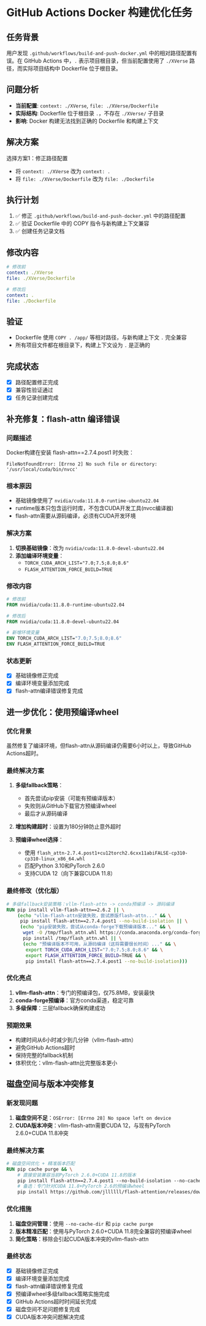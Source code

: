 # GitHub Actions Docker 构建优化任务

## 任务背景
用户发现 `.github/workflows/build-and-push-docker.yml` 中的相对路径配置有误。在 GitHub Actions 中，`.` 表示项目根目录，但当前配置使用了 `./XVerse` 路径，而实际项目结构中 Dockerfile 位于根目录。

## 问题分析
- **当前配置**: `context: ./XVerse`, `file: ./XVerse/Dockerfile`
- **实际结构**: Dockerfile 位于根目录 `.`，不存在 `./XVerse/` 子目录
- **影响**: Docker 构建无法找到正确的 Dockerfile 和构建上下文

## 解决方案
选择方案1：修正路径配置
- 将 `context: ./XVerse` 改为 `context: .`
- 将 `file: ./XVerse/Dockerfile` 改为 `file: ./Dockerfile`

## 执行计划
1. ✅ 修正 `.github/workflows/build-and-push-docker.yml` 中的路径配置
2. ✅ 验证 Dockerfile 中的 COPY 指令与新构建上下文兼容
3. ✅ 创建任务记录文档

## 修改内容
```yaml
# 修改前
context: ./XVerse
file: ./XVerse/Dockerfile

# 修改后  
context: .
file: ./Dockerfile
```

## 验证
- Dockerfile 使用 `COPY . /app/` 等相对路径，与新构建上下文 `.` 完全兼容
- 所有项目文件都在根目录下，构建上下文设为 `.` 是正确的

## 完成状态
- [x] 路径配置修正完成
- [x] 兼容性验证通过
- [x] 任务记录创建完成

## 补充修复：flash-attn 编译错误

### 问题描述
Docker构建在安装 flash-attn==2.7.4.post1 时失败：
```
FileNotFoundError: [Errno 2] No such file or directory: '/usr/local/cuda/bin/nvcc'
```

### 根本原因
- 基础镜像使用了 `nvidia/cuda:11.8.0-runtime-ubuntu22.04`
- runtime版本只包含运行时库，不包含CUDA开发工具(nvcc编译器)
- flash-attn需要从源码编译，必须有CUDA开发环境

### 解决方案
1. **切换基础镜像**：改为 `nvidia/cuda:11.8.0-devel-ubuntu22.04`
2. **添加编译环境变量**：
   - `TORCH_CUDA_ARCH_LIST="7.0;7.5;8.0;8.6"`
   - `FLASH_ATTENTION_FORCE_BUILD=TRUE`

### 修改内容
```dockerfile
# 修改前
FROM nvidia/cuda:11.8.0-runtime-ubuntu22.04

# 修改后
FROM nvidia/cuda:11.8.0-devel-ubuntu22.04

# 新增环境变量
ENV TORCH_CUDA_ARCH_LIST="7.0;7.5;8.0;8.6"
ENV FLASH_ATTENTION_FORCE_BUILD=TRUE
```

### 状态更新
- [x] 基础镜像修正完成
- [x] 编译环境变量添加完成
- [x] flash-attn编译错误修复完成

## 进一步优化：使用预编译wheel

### 优化背景
虽然修复了编译环境，但flash-attn从源码编译仍需要6小时以上，导致GitHub Actions超时。

### 最终解决方案
1. **多级fallback策略**：
   - 首先尝试pip安装（可能有预编译版本）
   - 失败则从GitHub下载官方预编译wheel
   - 最后才从源码编译
   
2. **增加构建超时**：设置为180分钟防止意外超时

3. **预编译wheel选择**：
   - 使用 `flash_attn-2.7.4.post1+cu12torch2.6cxx11abiFALSE-cp310-cp310-linux_x86_64.whl`
   - 匹配Python 3.10和PyTorch 2.6.0
   - 支持CUDA 12（向下兼容CUDA 11.8）

### 最终修改（优化版）
```dockerfile
# 多级fallback安装策略：vllm-flash-attn -> conda预编译 -> 源码编译
RUN pip install vllm-flash-attn==2.6.2 || \
    (echo "vllm-flash-attn安装失败，尝试原版flash-attn..." && \
     pip install flash-attn==2.7.4.post1 --no-build-isolation || \
     (echo "pip安装失败，尝试从conda-forge下载预编译版本..." && \
      wget -O /tmp/flash_attn.whl https://conda.anaconda.org/conda-forge/linux-64/flash-attn-2.7.4-py310hf0971bd_1.conda && \
      pip install /tmp/flash_attn.whl || \
      (echo "预编译版本不可用，从源码编译（这将需要很长时间）..." && \
       export TORCH_CUDA_ARCH_LIST="7.0;7.5;8.0;8.6" && \
       export FLASH_ATTENTION_FORCE_BUILD=TRUE && \
       pip install flash-attn==2.7.4.post1 --no-build-isolation)))
```

### 优化亮点
1. **vllm-flash-attn**：专门的预编译包，仅75.8MB，安装最快
2. **conda-forge预编译**：官方conda渠道，稳定可靠  
3. **多级保障**：三层fallback确保构建成功

### 预期效果
- 构建时间从6小时减少到几分钟（vllm-flash-attn）
- 避免GitHub Actions超时
- 保持完整的fallback机制
- 体积优化：vllm-flash-attn比完整版本更小

## 磁盘空间与版本冲突修复

### 新发现问题
1. **磁盘空间不足**：`OSError: [Errno 28] No space left on device`
2. **CUDA版本冲突**：vllm-flash-attn需要CUDA 12，与现有PyTorch 2.6.0+CUDA 11.8冲突

### 最终解决方案
```dockerfile
# 磁盘空间优化 + 精准版本匹配
RUN pip cache purge && \
    # 直接安装兼容当前PyTorch 2.6.0+CUDA 11.8的版本
    pip install flash-attn==2.7.4.post1 --no-build-isolation --no-cache-dir || \
    # 备选：专门针对CUDA 11.8+PyTorch 2.6的预编译wheel
    pip install https://github.com/jllllll/flash-attention/releases/download/v2.7.4.post1/flash_attn-2.7.4.post1%2Bcu118torch2.6cxx11abiFALSE-cp310-cp310-linux_x86_64.whl --no-cache-dir
```

### 优化措施
1. **磁盘空间管理**：使用 `--no-cache-dir` 和 `pip cache purge`
2. **版本精准匹配**：使用与PyTorch 2.6.0+CUDA 11.8完全兼容的预编译wheel
3. **简化策略**：移除会引起CUDA版本冲突的vllm-flash-attn

### 最终状态
- [x] 基础镜像修正完成
- [x] 编译环境变量添加完成
- [x] flash-attn编译错误修复完成
- [x] 预编译wheel多级fallback策略实施完成
- [x] GitHub Actions超时时间延长完成
- [x] 磁盘空间不足问题修复完成
- [x] CUDA版本冲突问题解决完成 